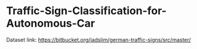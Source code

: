 # Traffic-Sign-Classification-for-Autonomous-Car

Dataset link: https://bitbucket.org/jadslim/german-traffic-signs/src/master/
